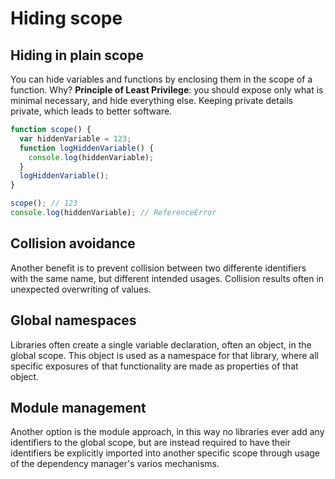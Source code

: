 # Hiding scope

## Hiding in plain scope

You can hide variables and functions by enclosing them in the scope of a function.
Why? **Principle of Least Privilege**: you should expose only what is minimal necessary, and hide everything else.
Keeping private details private, which leads to better software.

```js
function scope() {
  var hiddenVariable = 123;
  function logHiddenVariable() {
    console.log(hiddenVariable);
  }
  logHiddenVariable();
}

scope(); // 123
console.log(hiddenVariable); // ReferenceError
```

## Collision avoidance

Another benefit is to prevent collision between two differente identifiers with the same name, but different intended usages.
Collision results often in unexpected overwriting of values.

## Global namespaces

Libraries often create a single variable declaration, often an object, in the global scope. This object is used as a namespace for that library, where all specific exposures of that functionality are made as properties of that object.

## Module management

Another option is the module approach, in this way no libraries ever add any identifiers to the global scope, but are instead required to have their identifiers be explicitly imported into another specific scope through usage of the dependency manager's varios mechanisms.

